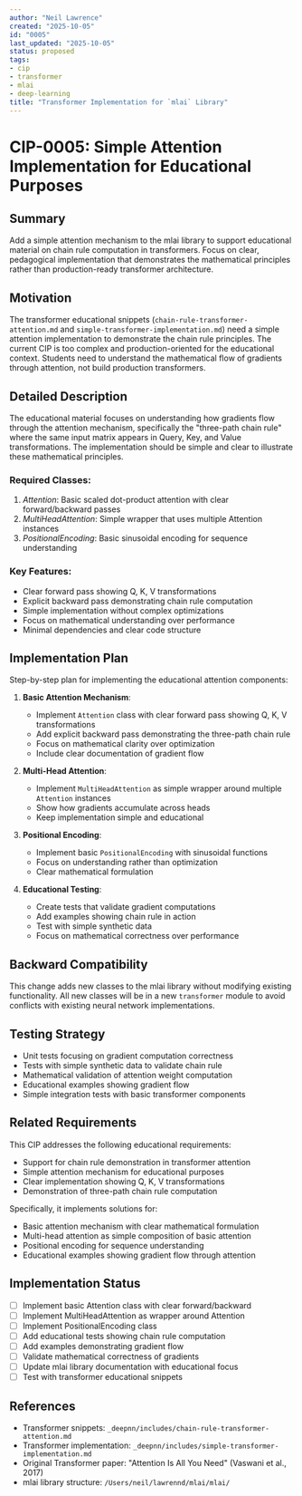 ```yaml
---
author: "Neil Lawrence"
created: "2025-10-05"
id: "0005"
last_updated: "2025-10-05"
status: proposed
tags:
- cip
- transformer
- mlai
- deep-learning
title: "Transformer Implementation for `mlai` Library"
---
```


# CIP-0005: Simple Attention Implementation for Educational Purposes

## Summary
Add a simple attention mechanism to the mlai library to support educational material on chain rule computation in transformers. Focus on clear, pedagogical implementation that demonstrates the mathematical principles rather than production-ready transformer architecture.

## Motivation
The transformer educational snippets (`chain-rule-transformer-attention.md` and `simple-transformer-implementation.md`) need a simple attention implementation to demonstrate the chain rule principles. The current CIP is too complex and production-oriented for the educational context. Students need to understand the mathematical flow of gradients through attention, not build production transformers.

## Detailed Description
The educational material focuses on understanding how gradients flow through the attention mechanism, specifically the "three-path chain rule" where the same input matrix appears in Query, Key, and Value transformations. The implementation should be simple and clear to illustrate these mathematical principles.

### Required Classes:

1. *Attention*: Basic scaled dot-product attention with clear forward/backward passes
2. *MultiHeadAttention*: Simple wrapper that uses multiple Attention instances
3. *PositionalEncoding*: Basic sinusoidal encoding for sequence understanding

### Key Features:
- Clear forward pass showing Q, K, V transformations
- Explicit backward pass demonstrating chain rule computation
- Simple implementation without complex optimizations
- Focus on mathematical understanding over performance
- Minimal dependencies and clear code structure

## Implementation Plan
Step-by-step plan for implementing the educational attention components:

1. **Basic Attention Mechanism**:
   - Implement `Attention` class with clear forward pass showing Q, K, V transformations
   - Add explicit backward pass demonstrating the three-path chain rule
   - Focus on mathematical clarity over optimization
   - Include clear documentation of gradient flow

2. **Multi-Head Attention**:
   - Implement `MultiHeadAttention` as simple wrapper around multiple `Attention` instances
   - Show how gradients accumulate across heads
   - Keep implementation simple and educational

3. **Positional Encoding**:
   - Implement basic `PositionalEncoding` with sinusoidal functions
   - Focus on understanding rather than optimization
   - Clear mathematical formulation

4. **Educational Testing**:
   - Create tests that validate gradient computations
   - Add examples showing chain rule in action
   - Test with simple synthetic data
   - Focus on mathematical correctness over performance

## Backward Compatibility
This change adds new classes to the mlai library without modifying existing functionality. All new classes will be in a new `transformer` module to avoid conflicts with existing neural network implementations.

## Testing Strategy
- Unit tests focusing on gradient computation correctness
- Tests with simple synthetic data to validate chain rule
- Mathematical validation of attention weight computation
- Educational examples showing gradient flow
- Simple integration tests with basic transformer components

## Related Requirements
This CIP addresses the following educational requirements:

- Support for chain rule demonstration in transformer attention
- Simple attention mechanism for educational purposes
- Clear implementation showing Q, K, V transformations
- Demonstration of three-path chain rule computation

Specifically, it implements solutions for:
- Basic attention mechanism with clear mathematical formulation
- Multi-head attention as simple composition of basic attention
- Positional encoding for sequence understanding
- Educational examples showing gradient flow through attention

## Implementation Status
- [ ] Implement basic Attention class with clear forward/backward
- [ ] Implement MultiHeadAttention as wrapper around Attention
- [ ] Implement PositionalEncoding class
- [ ] Add educational tests showing chain rule computation
- [ ] Add examples demonstrating gradient flow
- [ ] Validate mathematical correctness of gradients
- [ ] Update mlai library documentation with educational focus
- [ ] Test with transformer educational snippets

## References
- Transformer snippets: `_deepnn/includes/chain-rule-transformer-attention.md`
- Transformer implementation: `_deepnn/includes/simple-transformer-implementation.md`
- Original Transformer paper: "Attention Is All You Need" (Vaswani et al., 2017)
- mlai library structure: `/Users/neil/lawrennd/mlai/mlai/`
